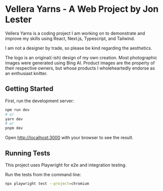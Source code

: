 # Vellera Yarns - A Web Project by Jon Lester

Vellera Yarns is a coding project I am working on to demonstrate and improve my skills using React, Next.js, Typescript, and Tailwind.

I am not a designer by trade, so please be kind regarding the aesthetics.

The logo is an original(-ish) design of my own creation. Most photographic images were generated using Bing AI. Product images are the property of their respective owners, but whose products I wholeheartedly endorse as an enthusiast knitter.

## Getting Started

First, run the development server:

```bash
npm run dev
# or
yarn dev
# or
pnpm dev
```

Open [http://localhost:3000](http://localhost:3000) with your browser to see the result.

## Running Tests

This project uses Playwright for e2e and integration testing.

Run the tests from the command line:
```bash
npx playwright test --project=chromium

